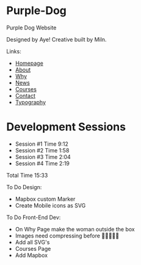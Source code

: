 # Purple-Dog

Purple Dog Website

Designed by Aye! Creative built by Miln. 

Links: 

* [Homepage](https://purpledog.herokuapp.com/index.php)
* [About](https://purpledog.herokuapp.com/about.php) 
* [Why](https://purpledog.herokuapp.com/why.php)
* [News](https://purpledog.herokuapp.com/news.php)
* [Courses](https://purpledog.herokuapp.com/courses.php)
* [Contact](https://purpledog.herokuapp.com/contact.php)
* [Typography](https://purpledog.herokuapp.com/typography.php)

# Development Sessions

* Session #1 Time 9:12
* Session #2 Time 1:58
* Session #3 Time 2:04
* Session #4 Time 2:19

Total Time 15:33

To Do Design: 

* Mapbox custom Marker
* Create Mobile icons as SVG

To Do Front-End Dev: 

* On Why Page make the woman outside the box
* Images need compressing before 🚀🚀🚀🚀🚀
* Add all SVG's
* Courses Page 
* Add Mapbox






